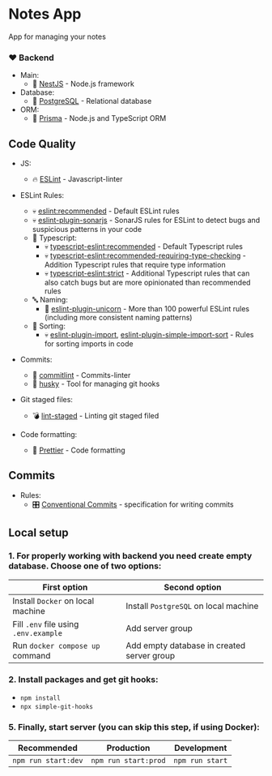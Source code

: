 # Notes App

App for managing your notes

### ❤️ Backend

- Main:
  - 🐻 [NestJS](https://nestjs.com/) - Node.js framework
- Database:
  - 🐘 [PostgreSQL](https://www.postgresql.org/) - Relational database
- ORM:
  - 🔺 [Prisma](https://www.prisma.io/) - Node.js and TypeScript ORM

## Code Quality

- JS:
  - 🔥 [ESLint](https://eslint.org/) - Javascript-linter
- ESLint Rules:

  - 💀 [eslint:recommended](https://eslint.org/docs/latest/rules/) - Default ESLint rules
  - 💀 [eslint-plugin-sonarjs](https://github.com/SonarSource/eslint-plugin-sonarjs) - SonarJS rules for ESLint to detect bugs and suspicious patterns in your code
  - 🔏 Typescript:
    - 💀 [typescript-eslint:recommended](https://typescript-eslint.io/linting/configs/#recommended) - Default Typescript rules
    - 💀 [typescript-eslint:recommended-requiring-type-checking](https://typescript-eslint.io/linting/configs/#recommended-requiring-type-checking) - Addition Typescript rules that require type information
    - 💀 [typescript-eslint:strict](https://typescript-eslint.io/linting/configs/#strict) - Additional Typescript rules that can also catch bugs but are more opinionated than recommended rules
  - 🔤 Naming:
    - 🦄 [eslint-plugin-unicorn](https://github.com/sindresorhus/eslint-plugin-unicorn) - More than 100 powerful ESLint rules (including more consistent naming patterns)
  - 🔢 Sorting:
    - 💀 [eslint-plugin-import](https://github.com/import-js/eslint-plugin-import), [eslint-plugin-simple-import-sort](https://github.com/lydell/eslint-plugin-simple-import-sort) - Rules for sorting imports in code

- Commits:
  - 🤝 [commitlint](https://commitlint.js.org/#/) - Commits-linter
  - 🐶 [husky](https://typicode.github.io/husky/) - Tool for managing git hooks
- Git staged files:
  - 💣 [lint-staged](https://github.com/okonet/lint-staged) - Linting git staged filed
- Code formatting:
  - 🎀 [Prettier](https://prettier.io/) - Code formatting

## Commits

- Rules:
  - 🎛️ [Conventional Commits](https://www.conventionalcommits.org/uk/v1.0.0/) - specification for writing commits

## Local setup

### 1. For properly working with backend you need create empty database. Choose one of two options:

| First option                                                 | Second option                              |
| ------------------------------------------------------------ | ------------------------------------------ |
| Install `Docker` on local machine                            | Install `PostgreSQL` on local machine      |
| Fill `.env` file using `.env.example`                        | Add server group                           |
| Run `docker compose up` command                              | Add empty database in created server group |

### 2. Install packages and get git hooks:

- `npm install`
- `npx simple-git-hooks`

### 5. Finally, start server (you can skip this step, if using Docker):

| Recommended         | Production           | Development     |
| ------------------- | -------------------- | --------------- |
| `npm run start:dev` | `npm run start:prod` | `npm run start` |
